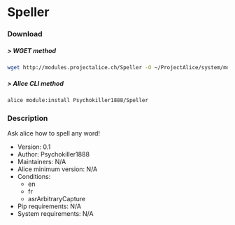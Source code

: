 # Speller

### Download

##### > WGET method
```bash
wget http://modules.projectalice.ch/Speller -O ~/ProjectAlice/system/moduleInstallTickets/Speller.install
```

##### > Alice CLI method
```bash
alice module:install Psychokiller1888/Speller
```

### Description
Ask alice how to spell any word!

- Version: 0.1
- Author: Psychokiller1888
- Maintainers: N/A
- Alice minimum version: N/A
- Conditions:
  - en
  - fr
  - asrArbitraryCapture
- Pip requirements: N/A
- System requirements: N/A

